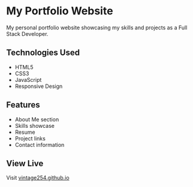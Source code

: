# My Portfolio Website

My personal portfolio website showcasing my skills and projects as a Full Stack Developer.

## Technologies Used
- HTML5
- CSS3
- JavaScript
- Responsive Design

## Features
- About Me section
- Skills showcase
- Resume
- Project links
- Contact information

## View Live
Visit [vintage254.github.io](https://vintage254.github.io)

